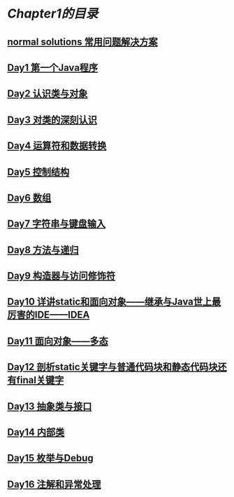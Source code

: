 # ***Chapter1的目录***

## [normal solutions 常用问题解决方案](normal%20solutions.md)

## [Day1 第一个Java程序](day1.md)

## [Day2 认识类与对象](day2.md)

## [Day3 对类的深刻认识](day3.md)

## [Day4 运算符和数据转换](day4.md)

## [Day5 控制结构](day5.md)

## [Day6 数组](day6.md)

## [Day7 字符串与键盘输入](day7.md)

## [Day8 方法与递归](day8.md)

## [Day9 构造器与访问修饰符](day9.md)

## [Day10 详讲static和面向对象——继承与Java世上最厉害的IDE——IDEA](day10.md)

## [Day11 面向对象——多态](day11.md)

## [Day12 剖析static关键字与普通代码块和静态代码块还有final关键字](day12.md)

## [Day13 抽象类与接口](day13.md)

## [Day14 内部类](day14.md)

## [Day15 枚举与Debug](day15.md)

## [Day16 注解和异常处理](day16.md)